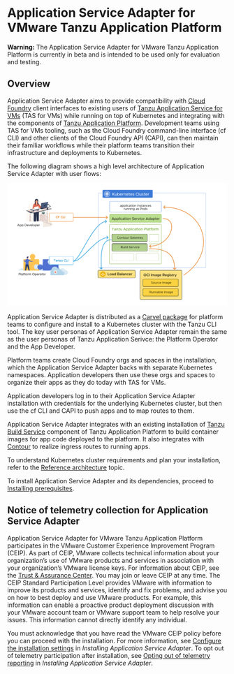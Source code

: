 # Application Service Adapter for VMware Tanzu Application Platform


<p class="note warning">
<strong>Warning:</strong> The Application Service Adapter for VMware Tanzu Application Platform is currently in beta and is intended to be used only for evaluation and testing.
</p>

## Overview

Application Service Adapter aims to provide compatibility with [Cloud Foundry](https://www.cloudfoundry.org/) client interfaces to existing users of [Tanzu Application Service for VMs](https://tanzu.vmware.com/application-service) (TAS for VMs) while running on top of Kubernetes and integrating with the components of [Tanzu Application Platform](https://tanzu.vmware.com/application-platform). Development teams using TAS for VMs tooling, such as the Cloud Foundry command-line interface (cf CLI) and other clients of the Cloud Foundry API (CAPI), can then maintain their familiar workflows while their platform teams transition their infrastructure and deployments to Kubernetes.

The following diagram shows a high level architecture of Application Service Adapter with user flows:

![Application Service Adapter architecture diagram with user flows](images/architecture.png)

Application Service Adapter is distributed as a [Carvel package](https://carvel.dev/) for platform teams to configure and install to a Kubernetes cluster with the Tanzu CLI tool. The key user personas of Application Service Adapter remain the same as the user personas of Tanzu Application Serivce: the Platform Operator and the App Developer.

Platform teams create Cloud Foundry orgs and spaces in the installation, which the Application Service Adapter backs with separate Kubernetes namespaces. Application developers then use these orgs and spaces to organize their apps as they do today with TAS for VMs.

Application developers log in to their Application Service Adapter installation with credentials for the underlying Kubernetes cluster, but then use the cf CLI and CAPI to push apps and to map routes to them.

Application Service Adapter integrates with an existing installation of [Tanzu Build Service](https://tanzu.vmware.com/build-service) component of Tanzu Application Platform to build container images for app code deployed to the platform. It also integrates with [Contour](https://projectcontour.io/) to realize ingress routes to running apps.

To understand Kubernetes cluster requirements and plan your installation, refer
to the [Reference architecture](reference-architecture.md) topic.

To install Application Service Adapter and its dependencies, proceed to [Installing prerequisites](install-prerequisites.md).

## <a id='telemetry-notice'></a> Notice of telemetry collection for Application Service Adapter

[//]: # (This following text came from legal. Do not edit it.)

Application Service Adapter for VMware Tanzu Application Platform participates in the VMware Customer Experience Improvement Program (CEIP).
As part of CEIP, VMware collects technical information about your organization’s use of VMware
products and services in association with your organization’s VMware license keys.
For information about CEIP, see the [Trust & Assurance Center](https://www.vmware.com/solutions/trustvmware/ceip.html).
You may join or leave CEIP at any time.
The CEIP Standard Participation Level provides VMware with information to improve its products and
services, identify and fix problems, and advise you on how to best deploy and use VMware products.
For example, this information can enable a proactive product deployment discussion with your VMware
account team or VMware support team to help resolve your issues.
This information cannot directly identify any individual.

[//]: # (The text above came from legal. Do not edit it.)

You must acknowledge that you have read the VMware CEIP policy before you can proceed with the
installation.
For more information, see [Configure the installation settings](install.md#configure-installation-settings) in _Installing Application Service Adapter_.
To opt out of telemetry participation after installation, see
[Opting out of telemetry reporting](install.md#opt-out-telemetry) in _Installing Application Service Adapter_.
